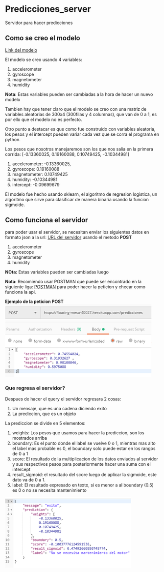 # Predicciones_server
Servidor para hacer predicciones

## Como se creo el modelo
[Link del modelo](https://github.com/mrHyde90/modelo_bosch)

El modelo se creo usando 4 variables:
1. accelerometer
2. gyroscope
3. magnetometer
4. humidity

**Nota:** Estas variables pueden ser cambiadas a la hora de hacer un nuevo modelo

Tambien hay que tener claro que el modelo se creo con una matriz de variables aleatorias de 300x4 (300filas y 4 columnas), que van de 0 a 1, es por ello que el modelo no es perfecto.

Otro punto a destacar es que como fue construido con variables aleatoria, los pesos y el intercept pueden variar cada vez que se corra el programa en python.

Los pesos que nosotros manejaremos son los que nos salia en la primera corrida:
[-0.13360025,  0.19160088,  0.10749425, -0.10344981]
1. accelerometer: -0.13360025,
2. gyroscope:  0.19160088
3. magnetometer: 0.10749425
4. humidity:  -0.10344981
5. intercept: -0.09699679


El modelo fue hecho usando sklearn, el algoritmo de regresion logistica, un algoritmo que sirve para clasificar de manera binaria usando la funcion sigmoide.


## Como funciona el servidor

para poder usar el servidor, se necesitan enviar los siguientes datos en formato json a la url: [URL del servidor](https://floating-mesa-40027.herokuapp.com/predicciones) usando el metodo **POST**

1. accelerometer
2. gyroscope
3. magnetometer
4. humidity

**NOta:** Estas variables pueden ser cambiadas luego

**Nota:** Recomiendo usar POSTMAN que puede ser encontrado en la siguiente liga: [POSTMAN](https://www.getpostman.com/) para poder hacer la peticion y checar como funciona la api.

**Ejemplo de la peticion POST**
![](imagenes/peticion.PNG)

### Que regresa el servidor?

Despues de hacer el query el servidor regresara 2 cosas: 
1. Un mensaje, que es una cadena diciendo exito
2. La prediccion, que es un objeto

La  prediccion se divide en 5 elementos:
1. weights: Los pesos que usamos para hacer la prediccion, son los mostrados arriba
2. boundary: Es el punto donde el label se vuelve 0 o 1, mientras mas alto el label mas probable es 0, el boundary solo puede estar en los rangos de 0 a 1
3. score: El resultado de la multiplicacion de los datos enviados al servidor y sus respectivos pesos para posteriormente hacer una suma con el intercept
4. result_sigmoid: el resultado del score luego de aplicar la sigmoide, este dato va de 0 a 1.
5. label: El resultado expresado en texto, si es menor a al boundary (0.5) es 0 o no se necesita mantenimiento

![](imagenes/return.PNG)
